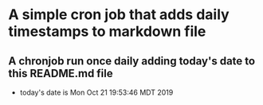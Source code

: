 A simple cron job that adds daily timestamps to markdown file
============================================================
## A chronjob run once daily adding today's date to this README.md file
* today's date is Mon Oct 21 19:53:46 MDT 2019
